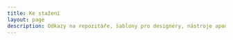 ```yaml
---
title: Ke stažení
layout: page
description: Odkazy na repozitáře, šablony pro designéry, nástroje apod.
---
```


